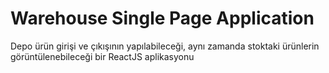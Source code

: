 # Warehouse Single Page Application

Depo ürün girişi ve çıkışının yapılabileceği, aynı zamanda stoktaki ürünlerin görüntülenebileceği bir ReactJS aplikasyonu






